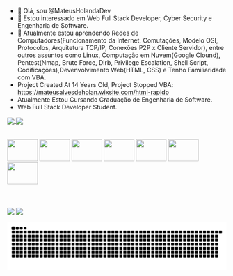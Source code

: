 - 👋 Olá, sou @MateusHolandaDev
- 👀 Estou interessado em Web Full Stack Developer, Cyber Security e Engenharia de Software.
- 🌱 Atualmente estou aprendendo Redes de Computadores(Funcionamento da Internet, Comutações, Modelo OSI, Protocolos, Arquitetura TCP/IP, Conexões P2P x Cliente Servidor), entre outros assuntos como Linux, Computação em Nuvem(Google Clound), Pentest(Nmap, Brute Force, Dirb, Privilege Escalation, Shell Script, Codificações),Devenvolvimento Web(HTML, CSS) e Tenho Familiaridade com VBA.
- Project Created At 14 Years Old, Project Stopped VBA: https://mateusalvesdeholan.wixsite.com/html-rapido
- Atualmente Estou Cursando Graduação de Engenharia de Software.
- Web Full Stack Developer Student.

<a href="https://github.com/MateusHolandaDev">
  <img align="center" src="https://github-readme-stats.vercel.app/api?username=MateusHolandaDev&show_icons=true&theme=dark" />
</a>
<a href="https://github.com/MateusHolandaDev">
  <img align="center" src="https://github-readme-stats.vercel.app/api/top-langs/?username=MateusHolandaDev&layout=Demo&theme=dark" />
</a>

<br>
<br>
<br>

<div>
<img style="width:70px; height: 50px;" src="https://cdn.jsdelivr.net/gh/devicons/devicon/icons/html5/html5-original.svg" />
<img style="width:70px; height: 50px;" src="https://cdn.jsdelivr.net/gh/devicons/devicon/icons/css3/css3-original.svg" />
<img style="width:70px; height: 50px;" src="https://cdn.jsdelivr.net/gh/devicons/devicon/icons/javascript/javascript-original.svg" />
<img style="width:70px; height: 50px;" src="https://cdn.jsdelivr.net/gh/devicons/devicon/icons/jquery/jquery-plain-wordmark.svg" />
<img style="width:70px; height: 50px;" src="https://cdn.jsdelivr.net/gh/devicons/devicon/icons/bootstrap/bootstrap-original.svg" />
<img style="width:70px; height: 50px;" src="https://cdn.jsdelivr.net/gh/devicons/devicon/icons/nodejs/nodejs-original.svg" />
<img style="width:70px; height: 50px;" src="https://cdn.jsdelivr.net/gh/devicons/devicon/icons/angularjs/angularjs-original.svg" />
 
</div>

<br>
<br>
<br>
<div>
<a href="https://www.linkedin.com/in/mateus-holanda-54691320b/"><img src="https://img.shields.io/badge/LinkedIn-0077B5?style=for-the-badge&logo=linkedin&logoColor=white" /></a>
  <a href="mailto:mateusholanda.cyber@gmail.com"><img src="https://img.shields.io/badge/Gmail-D14836?style=for-the-badge&logo=gmail&logoColor=white" /></a>
</div>

![Snake animation](https://github.com/MateusHolandaDev/MateusHolandaDev/blob/output/github-contribution-grid-snake.svg)

